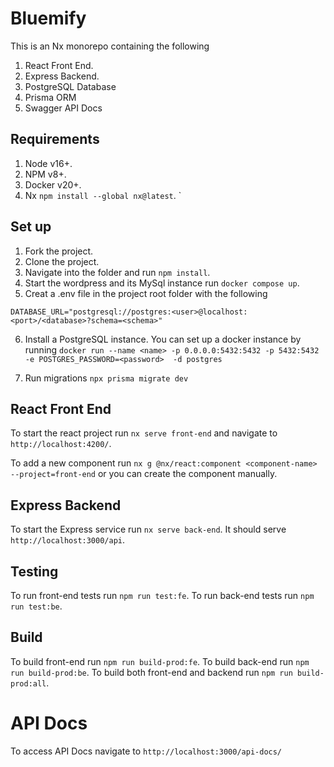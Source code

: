 # Bluemify

This is an Nx monorepo containing the following

1. React Front End.
2. Express Backend.
3. PostgreSQL Database
4. Prisma ORM
5. Swagger API Docs

## Requirements

1. Node v16+.
2. NPM v8+.
3. Docker v20+.
4. Nx `npm install --global nx@latest`.
   `

## Set up

1. Fork the project.
2. Clone the project.
3. Navigate into the folder and run `npm install`.
4. Start the wordpress and its MySql instance run `docker compose up`.
5. Creat a .env file in the project root folder with the following

```
DATABASE_URL="postgresql://postgres:<user>@localhost:<port>/<database>?schema=<schema>"

```

6. Install a PostgreSQL instance. You can set up a docker instance by running
   `docker run --name <name> -p 0.0.0.0:5432:5432 -p 5432:5432 -e POSTGRES_PASSWORD=<password>  -d postgres`

7. Run migrations `npx prisma migrate dev`

## React Front End

To start the react project run `nx serve front-end` and navigate to `http://localhost:4200/`.

To add a new component run `nx g @nx/react:component <component-name> --project=front-end` or you can create the component manually.

## Express Backend

To start the Express service run `nx serve back-end`. It should serve `http://localhost:3000/api`.

## Testing

To run front-end tests run `npm run test:fe`.
To run back-end tests run `npm run test:be`.

## Build

To build front-end run `npm run build-prod:fe`.
To build back-end run `npm run build-prod:be`.
To build both front-end and backend run `npm run build-prod:all`.

# API Docs

To access API Docs navigate to `http://localhost:3000/api-docs/`
